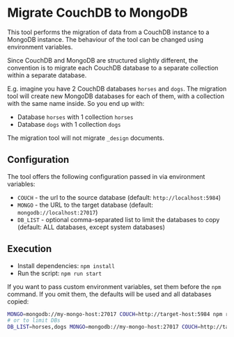 # Migrate CouchDB to MongoDB

This tool performs the migration of data from a CouchDB instance to a MongoDB instance.
The behaviour of the tool can be changed using environment variables.

Since CouchDB and MongoDB are structured slightly different, the convention is to migrate each CouchDB database to a 
separate collection within a separate database.

E.g. imagine you have 2 CouchDB databases `horses` and `dogs`. The migration tool will create new MongoDB databases for
each of them, with a collection with the same name inside. So you end up with:

- Database `horses` with 1 collection `horses`
- Database `dogs` with 1 collection `dogs`

The migration tool will not migrate `_design` documents.

## Configuration

The tool offers the following configuration passed in via environment variables:

- `COUCH` - the url to the source database (default: `http://localhost:5984`)
- `MONGO` - the URL to the target database (default: `mongodb://localhost:27017`)
- `DB_LIST` - optional comma-separated list to limit the databases to copy (default: ALL databases, except system databases)

## Execution

- Install dependencies: `npm install`
- Run the script: `npm run start`

If you want to pass custom environment variables, set them before the `npm` command. If you omit them, the defaults will 
be used and all databases copied:

```bash
MONGO=mongodb://my-mongo-host:27017 COUCH=http://target-host:5984 npm run start
# or to limit DBs
DB_LIST=horses,dogs MONGO=mongodb://my-mongo-host:27017 COUCH=http://target-host:5984 npm run start
```
